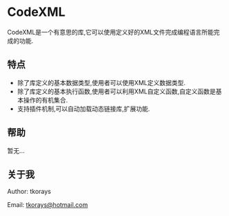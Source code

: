 # CodeXML
CodeXML是一个有意思的库,它可以使用定义好的XML文件完成编程语言所能完成的功能.

## 特点
* 除了库定义的基本数据类型,使用者可以使用XML定义数据类型.
* 除了库定义的基本执行函数,使用者可以利用XML自定义函数,自定义函数是基本操作的有机集合.
* 支持插件机制,可以自动加载动态链接库,扩展功能.

## 帮助
暂无...

## 关于我
Author: tkorays

Email: tkorays@hotmail.com
